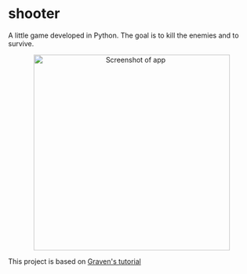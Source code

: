 # shooter
A little game developed in Python. The goal is to kill the enemies and to survive.

<p align="center">
  <img src="src/assets/cover.png" alt="Screenshot of app" height="400">
</p>

This project is based on [Graven's tutorial](https://www.youtube.com/watch?v=8J8wWxbAdFg&list=PLMS9Cy4Enq5KsM7GJ4LHnlBQKTQBV8kaR)
